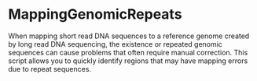 # MappingGenomicRepeats
When mapping short read DNA sequences to a reference genome created by long read DNA sequencing, the existence or repeated genomic sequences can cause problems that often require manual correction. This script allows you to quickly identify regions that may have mapping errors due to repeat sequences.
